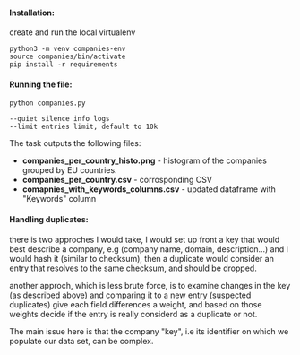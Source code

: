 #### Installation:

create and run the local virtualenv

```
python3 -m venv companies-env
source companies/bin/activate
pip install -r requirements
```


#### Running the file:
`python companies.py`
```
--quiet silence info logs
--limit entries limit, default to 10k
```

The task outputs the following files:
* **companies_per_country_histo.png** - histogram of the companies grouped by EU countries.
* **companies_per_country.csv** - corrosponding CSV
* **comapnies_with_keywords_columns.csv** - updated dataframe with "Keywords" column 


#### Handling duplicates:
there is two approches I would take, 
I would set up front a key that would best describe a company, e.g (company name, domain, description...) 
and I would hash it (similar to checksum), then a duplicate would consider an entry that resolves to the same checksum, and should be dropped.

another approch, which is less brute force, 
is to examine changes in the key (as described above) and comparing it to a new entry (suspected duplicates) give each field differences a weight, and based on those weights decide if the entry is really considerd as a duplicate or not.

The main issue here is that the company "key", i.e its identifier on which we populate our data set, can be complex.

